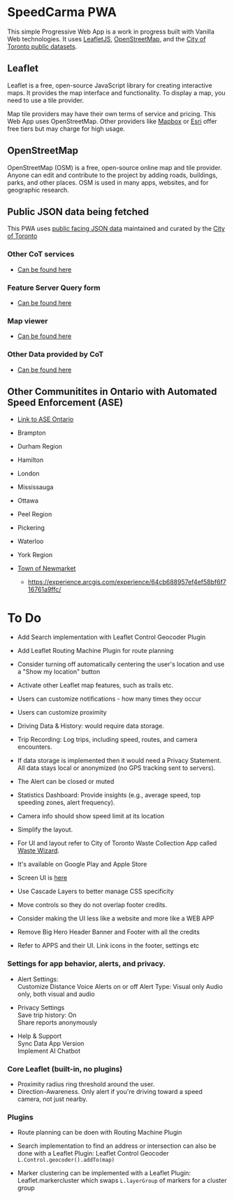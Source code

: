 # SpeedCarma PWA

This simple Progressive Web App is a work in progress built with Vanilla Web technologies. It uses [LeafletJS](https://leafletjs.com/), [OpenStreetMap](https://www.openstreetmap.org/), and the [City of Toronto public datasets](https://www.toronto.ca/city-government/data-research-maps/open-data/).

## Leaflet

Leaflet is a free, open-source JavaScript library for creating interactive maps. It provides the map interface and functionality. To display a map, you need to use a tile provider.

Map tile providers may have their own terms of service and pricing. This Web App uses OpenStreetMap. Other providers like [Mapbox](https://www.mapbox.com/) or [Esri](https://www.esri.com/en-us/home) offer free tiers but may charge for high usage.

## OpenStreetMap

OpenStreetMap (OSM) is a free, open-source online map and tile provider. Anyone can edit and contribute to the project by adding roads, buildings, parks, and other places. OSM is used in many apps, websites, and for geographic research.


## Public JSON data being fetched

This PWA uses [public facing JSON data](https://services3.arcgis.com/b9WvedVPoizGfvfD/ArcGIS/rest/services/COT_SPEED_CAMERAS/FeatureServer/0/query?where=1%3D1%20&objectIds=&time=&geometry=&geometryType=esriGeometryEnvelope&inSR=&spatialRel=esriSpatialRelIntersects&resultType=none&distance=0.0&units=esriSRUnit_Meter&returnGeodetic=false&outFields=*&returnGeometry=true&multipatchOption=xyFootprint&maxAllowableOffset=&geometryPrecision=&outSR=&datumTransformation=&applyVCSProjection=false&returnIdsOnly=false&returnUniqueIdsOnly=false&returnCountOnly=false&returnExtentOnly=false&returnDistinctValues=false&orderByFields=&groupByFieldsForStatistics=&outStatistics=&having=&resultOffset=&resultRecordCount=&returnZ=false&returnM=false&returnExceededLimitFeatures=true&quantizationParameters=&sqlFormat=none&token=&f=json) maintained and curated by the [City of Toronto](https://www.toronto.ca/city-government/data-research-maps/open-data/)

### Other CoT services

- [Can be found here](https://services3.arcgis.com/b9WvedVPoizGfvfD/ArcGIS/rest/services/)

### Feature Server Query form

- [Can be found here](https://services3.arcgis.com/b9WvedVPoizGfvfD/ArcGIS/rest/services/COT_SPEED_CAMERAS/FeatureServer/0/query)


### Map viewer

- [Can be found here](https://www.arcgis.com/apps/mapviewer/index.html?url=https://services3.arcgis.com/b9WvedVPoizGfvfD/ArcGIS/rest/services/COT_SPEED_CAMERAS/FeatureServer&source=sd)

### Other Data provided by CoT

- [Can be found here](https://services3.arcgis.com/b9WvedVPoizGfvfD/ArcGIS/rest/services/)

## Other Communitites in Ontario with Automated Speed Enforcement (ASE)

- [Link to ASE Ontario](https://www.aseontario.com/ase-communities)

- Brampton
- Durham Region
- Hamilton
- London
- Mississauga
- Ottawa
- Peel Region
- Pickering
- Waterloo
- York Region
- [Town of Newmarket](https://www.newmarket.ca/CommunitySafetyCameras)
    - https://experience.arcgis.com/experience/64cb688957ef4ef58bf6f716761a9ffc/


# To Do

- Add Search implementation with Leaflet Control Geocoder Plugin
- Add Leaflet Routing Machine Plugin for route planning

- Consider turning off automatically centering the user's location and use a "Show my location" button

- Activate other Leaflet map features, such as trails etc. 
- Users can customize notifications - how many times they occur
- Users can customize proximity
- Driving Data & History: would require data storage.
- Trip Recording: Log trips, including speed, routes, and camera encounters.
- If data storage is implemented then it would need a Privacy Statement. All data stays local or anonymized (no GPS tracking sent to servers).

- The Alert can be closed or muted
- Statistics Dashboard: Provide insights (e.g., average speed, top speeding zones, alert frequency).

- Camera info should show speed limit at its location

- Simplify the layout.
- For UI and layout refer to City of Toronto Waste Collection App called [Waste Wizard](https://www.toronto.ca/services-payments/recycling-organics-garbage/waste-wizard/). 
- It's available on Google Play and Apple Store
- Screen UI is [here](https://play.google.com/store/apps/details?id=ca.toronto.torontowastewizard&hl=en_CA)
- Use Cascade Layers to better manage CSS specificity
- Move controls so they do not overlap footer credits.
- Consider making the UI less like a website and more like a WEB APP
- Remove Big Hero Header Banner and Footer with all the credits
- Refer to APPS and their UI. Link icons in the footer, settings etc

### Settings for app behavior, alerts, and privacy.

- Alert Settings:                                 
Customize Distance
Voice Alerts on or off
Alert Type: Visual only Audio only, both visual and audio

- Privacy Settings                              
Save trip history: On                        
Share reports anonymously                    

- Help & Support                                
Sync Data
App Version       
Implement AI Chatbot                            


### Core Leaflet (built-in, no plugins)

- Proximity radius ring threshold around the user.
- Direction-Awareness. Only alert if you're driving toward a speed camera, not just nearby.

### Plugins

- Route planning can be doen with Routing Machine Plugin 

- Search implementation to find an address or intersection can also be done with a Leaflet Plugin: Leaflet Control Geocoder `L.Control.geocoder().addTo(map)`

- Marker clustering can be implemented with a Leaflet Plugin: Leaflet.markercluster which swaps `L.layerGroup` of markers for a cluster group